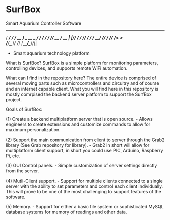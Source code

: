 # SurfBox
Smart Aquarium Controller Software


   _____            ________            
  / ___/__  _______/ __/ __ )____  _  __
  \__ \/ / / / ___/ /_/ __  / __ \| |/_/
 ___/ / /_/ / /  / __/ /_/ / /_/ />  <  
/____/\__,_/_/  /_/ /_____/\____/_/|_|  

- Smart aquarium technology platform

What is SurfBox?
SurfBox is a simple platform for monitoring parameters, controlling devices, and supports remote WiFi automation.

What can I find in the repository here?
The entire device is comprised of several moving parts such as microcontrollers and circuitry and of course and an internet
capable client. What you will find here in this repository is mostly comrpised the backend server platform to support the 
SurfBox project. 

Goals of SurfBox:

  (1) Create a backend multiplatform server that is open source.
    - Allows engineers to create extensions and customize commands to allow for maximum personalization.
    
  (2) Support the main communication from client to server through the Grab2 library (See Grab repository for library).
    - Grab2 in short will allow for multiplatform client support, in short you could use PIC, Arduino, Raspberry Pi, etc.
    
  (3) GUI Control panels.
    - Simple customization of server settings directly from the server.
    
  (4) Mutli-Client support.
    - Support for multiple clients connected to a single server with the ability to set parameters and control each client
    individually. This will prove to be one of the most challenging to support features of the software.
    
  (5) Memory.
    - Support for either a basic file system or sophisticated MySQL database systems for memory of readings and other data.


